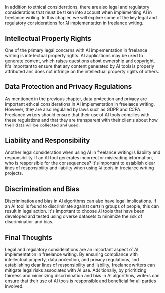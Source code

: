 
In addition to ethical considerations, there are also legal and regulatory considerations that must be taken into account when implementing AI in freelance writing. In this chapter, we will explore some of the key legal and regulatory considerations for AI implementation in freelance writing.

Intellectual Property Rights
----------------------------

One of the primary legal concerns with AI implementation in freelance writing is intellectual property rights. AI applications may be used to generate content, which raises questions about ownership and copyright. It's important to ensure that any content generated by AI tools is properly attributed and does not infringe on the intellectual property rights of others.

Data Protection and Privacy Regulations
---------------------------------------

As mentioned in the previous chapter, data protection and privacy are important ethical considerations in AI implementation in freelance writing. However, they are also regulated by laws such as GDPR and CCPA. Freelance writers should ensure that their use of AI tools complies with these regulations and that they are transparent with their clients about how their data will be collected and used.

Liability and Responsibility
----------------------------

Another legal consideration when using AI in freelance writing is liability and responsibility. If an AI tool generates incorrect or misleading information, who is responsible for the consequences? It's important to establish clear lines of responsibility and liability when using AI tools in freelance writing projects.

Discrimination and Bias
-----------------------

Discrimination and bias in AI algorithms can also have legal implications. If an AI tool is found to discriminate against certain groups of people, this can result in legal action. It's important to choose AI tools that have been developed and tested using diverse datasets to minimize the risk of discrimination and bias.

Final Thoughts
--------------

Legal and regulatory considerations are an important aspect of AI implementation in freelance writing. By ensuring compliance with intellectual property, data protection, and privacy regulations, and establishing clear lines of responsibility and liability, freelance writers can mitigate legal risks associated with AI use. Additionally, by prioritizing fairness and minimizing discrimination and bias in AI algorithms, writers can ensure that their use of AI tools is responsible and beneficial for all parties involved.
